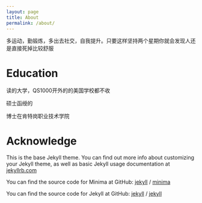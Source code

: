 ```yaml
---
layout: page
title: About
permalink: /about/
---
```

多运动，勤锻炼，多出去社交，自我提升。只要这样坚持两个星期你就会发现人还是直接死掉比较舒服

# Education

读的大学，QS1000开外的的美国学校都不收

硕士函绶的

博士在肯特岗职业技术学院

# Acknowledge

This is the base Jekyll theme. You can find out more info about customizing your Jekyll theme, as well as basic Jekyll usage documentation at [jekyllrb.com](https://jekyllrb.com/)

You can find the source code for Minima at GitHub:
[jekyll][jekyll-organization] /
[minima](https://github.com/jekyll/minima)

You can find the source code for Jekyll at GitHub:
[jekyll][jekyll-organization] /
[jekyll](https://github.com/jekyll/jekyll)


[jekyll-organization]: https://github.com/jekyll
